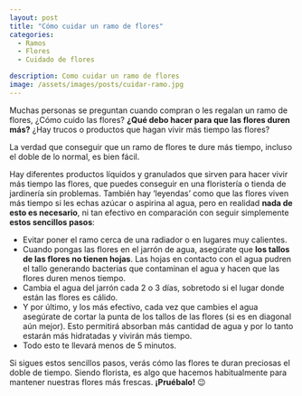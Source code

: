 ```yaml
---
layout: post
title: "Cómo cuidar un ramo de flores"
categories:
  - Ramos
  - Flores
  - Cuidado de flores

description: Como cuidar un ramo de flores
image: /assets/images/posts/cuidar-ramo.jpg
---
```


Muchas personas se preguntan cuando compran o les regalan un ramo de flores, ¿Cómo cuido las flores? **¿Qué debo hacer para que las flores duren más?** ¿Hay trucos o productos que hagan vivir más tiempo las flores?

La verdad que conseguir que un ramo de flores te dure más tiempo, incluso el doble de lo normal, es bien fácil.

Hay diferentes productos líquidos y granulados que sirven para hacer vivir más tiempo las flores, que puedes conseguir en una floristería o tienda de jardinería sin problemas. También hay ‘leyendas’ como que las flores viven más tiempo si les echas azúcar o aspirina al agua, pero en realidad  **nada de esto es necesario**, ni tan efectivo en comparación con seguir simplemente **estos sencillos pasos**:

* Evitar poner el ramo cerca de una radiador o en lugares muy calientes.
* Cuando pongas las flores en el jarrón de agua, asegúrate que **los tallos de las flores no tienen hojas**. Las hojas en contacto con el agua pudren el tallo generando bacterias que contaminan el agua y hacen que las flores duren menos tiempo.
* Cambia el agua del jarrón cada 2 o 3 días, sobretodo si el lugar donde están las flores es cálido.
* Y por último, y los más efectivo, cada vez que cambies el agua asegúrate de cortar la punta de los tallos de las flores (si es en diagonal aún mejor). Esto permitirá absorban más cantidad de agua y por lo tanto estarán más hidratadas y vivirán más tiempo.
* Todo esto te llevará menos de 5 minutos.

<!-- FOTO TIJERAS Y PUNTAS -->

Si sigues estos sencillos pasos, verás cómo las flores te duran preciosas el doble de tiempo. Siendo florista, es algo que hacemos habitualmente para mantener nuestras flores más frescas. **¡Pruébalo!** 😉
